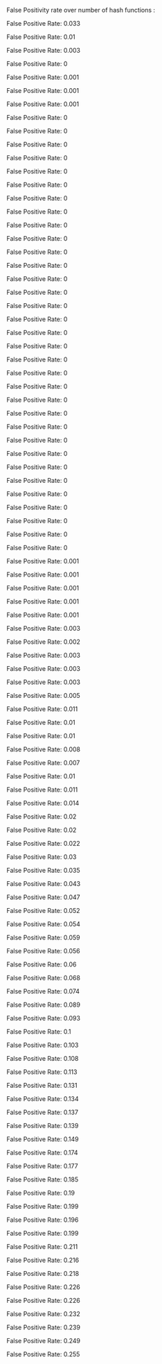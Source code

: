 False Positivity rate over number of hash functions :

False Positive Rate: 0.033

False Positive Rate: 0.01

False Positive Rate: 0.003

False Positive Rate: 0

False Positive Rate: 0.001

False Positive Rate: 0.001

False Positive Rate: 0.001

False Positive Rate: 0

False Positive Rate: 0

False Positive Rate: 0

False Positive Rate: 0

False Positive Rate: 0

False Positive Rate: 0

False Positive Rate: 0

False Positive Rate: 0

False Positive Rate: 0

False Positive Rate: 0

False Positive Rate: 0

False Positive Rate: 0

False Positive Rate: 0

False Positive Rate: 0

False Positive Rate: 0

False Positive Rate: 0

False Positive Rate: 0

False Positive Rate: 0

False Positive Rate: 0

False Positive Rate: 0

False Positive Rate: 0

False Positive Rate: 0

False Positive Rate: 0

False Positive Rate: 0

False Positive Rate: 0

False Positive Rate: 0

False Positive Rate: 0

False Positive Rate: 0

False Positive Rate: 0

False Positive Rate: 0

False Positive Rate: 0

False Positive Rate: 0

False Positive Rate: 0

False Positive Rate: 0.001

False Positive Rate: 0.001

False Positive Rate: 0.001

False Positive Rate: 0.001

False Positive Rate: 0.001

False Positive Rate: 0.003

False Positive Rate: 0.002

False Positive Rate: 0.003

False Positive Rate: 0.003

False Positive Rate: 0.003

False Positive Rate: 0.005

False Positive Rate: 0.011

False Positive Rate: 0.01

False Positive Rate: 0.01

False Positive Rate: 0.008

False Positive Rate: 0.007

False Positive Rate: 0.01

False Positive Rate: 0.011

False Positive Rate: 0.014

False Positive Rate: 0.02

False Positive Rate: 0.02

False Positive Rate: 0.022

False Positive Rate: 0.03

False Positive Rate: 0.035

False Positive Rate: 0.043

False Positive Rate: 0.047

False Positive Rate: 0.052

False Positive Rate: 0.054

False Positive Rate: 0.059

False Positive Rate: 0.056

False Positive Rate: 0.06

False Positive Rate: 0.068

False Positive Rate: 0.074

False Positive Rate: 0.089

False Positive Rate: 0.093

False Positive Rate: 0.1

False Positive Rate: 0.103

False Positive Rate: 0.108

False Positive Rate: 0.113

False Positive Rate: 0.131

False Positive Rate: 0.134

False Positive Rate: 0.137

False Positive Rate: 0.139

False Positive Rate: 0.149

False Positive Rate: 0.174

False Positive Rate: 0.177

False Positive Rate: 0.185

False Positive Rate: 0.19

False Positive Rate: 0.199

False Positive Rate: 0.196

False Positive Rate: 0.199

False Positive Rate: 0.211

False Positive Rate: 0.216

False Positive Rate: 0.218

False Positive Rate: 0.226

False Positive Rate: 0.226

False Positive Rate: 0.232

False Positive Rate: 0.239

False Positive Rate: 0.249

False Positive Rate: 0.255
